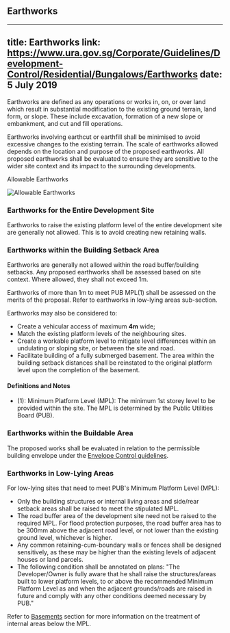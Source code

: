 
## Earthworks
---
title: Earthworks
link: https://www.ura.gov.sg/Corporate/Guidelines/Development-Control/Residential/Bungalows/Earthworks
date: 5 July 2019
---

Earthworks are defined as any operations or works in, on, or over land which result in substantial modification to the existing ground terrain, land form, or slope. These include excavation, formation of a new slope or embankment, and cut and fill operations.

Earthworks involving earthcut or earthfill shall be minimised to avoid excessive changes to the existing terrain. The scale of earthworks allowed depends on the location and purpose of the proposed earthworks. All proposed earthworks shall be evaluated to ensure they are sensitive to the wider site context and its impact to the surrounding developments.

Allowable Earthworks

![Allowable Earthworks](https://www.ura.gov.sg/-/media/Corporate/Guidelines/Development-control/Landed-Housing/LHD08_Earthworks_Allowable_Earth_Cut.jpg?h=100%25&w=100%25)

### Earthworks for the Entire Development Site

Earthworks to raise the existing platform level of the entire development site are generally not allowed. This is to avoid creating new retaining walls.

### Earthworks within the Building Setback Area

Earthworks are generally not allowed within the road buffer/building setbacks. Any proposed earthworks shall be assessed based on site context. Where allowed, they shall not exceed 1m.

Earthworks of more than 1m to meet PUB MPL(1) shall be assessed on the merits of the proposal. Refer to earthworks in low-lying areas sub-section.

Earthworks may also be considered to:

- Create a vehicular access of maximum **4m** wide;
- Match the existing platform levels of the neighbouring sites.
- Create a workable platform level to mitigate level differences within an undulating or sloping site, or between the site and road.
- Facilitate building of a fully submerged basement. The area within the building setback distances shall be reinstated to the original platform level upon the completion of the basement.

#### Definitions and Notes

- (1): Minimum Platform Level (MPL): The minimum 1st storey level to be provided within the site. The MPL is determined by the Public Utilities Board (PUB).

### Earthworks within the Buildable Area

The proposed works shall be evaluated in relation to the permissible building envelope under the [Envelope Control guidelines](https://www.ura.gov.sg/Corporate/Guidelines/Development-Control/Residential/Terrace/EC).

### Earthworks in Low-Lying Areas

For low-lying sites that need to meet PUB's Minimum Platform Level (MPL):

- Only the building structures or internal living areas and side/rear setback areas shall be raised to meet the stipulated MPL.
- The road buffer area of the development site need not be raised to the required MPL. For flood protection purposes, the road buffer area has to be 300mm above the adjacent road level, or not lower than the existing ground level, whichever is higher.
- Any common retaining-cum-boundary walls or fences shall be designed sensitively, as these may be higher than the existing levels of adjacent houses or land parcels.
- The following condition shall be annotated on plans: "The Developer/Owner is fully aware that he shall raise the structures/areas built to lower platform levels, to or above the recommended Minimum Platform Level as and when the adjacent grounds/roads are raised in future and comply with any other conditions deemed necessary by PUB."

Refer to [Basements](https://www.ura.gov.sg/Corporate/Guidelines/Development-Control/Residential/Terrace/EC) section for more information on the treatment of internal areas below the MPL.

